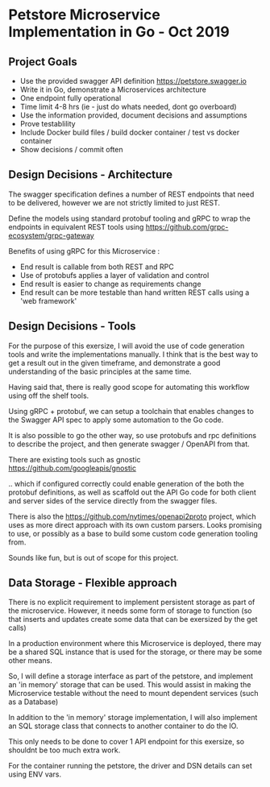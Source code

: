 # Petstore Microservice Implementation in Go - Oct 2019

## Project Goals

- Use the provided swagger API definition https://petstore.swagger.io
- Write it in Go, demonstrate a Microservices architecture
- One endpoint fully operational
- Time limit 4-8 hrs  (ie - just do whats needed, dont go overboard)
- Use the information provided, document decisions and assumptions
- Prove testablility
- Include Docker build files / build docker container / test vs docker container
- Show decisions / commit often

## Design Decisions - Architecture

The swagger specification defines a number of REST endpoints that need to be delivered,
however we are not strictly limited to just REST.

Define the models using standard protobuf tooling and gRPC to wrap the endpoints in
equivalent REST tools using https://github.com/grpc-ecosystem/grpc-gateway

Benefits of using gRPC for this Microservice :

- End result is callable from both REST and RPC
- Use of protobufs applies a layer of validation and control
- End result is easier to change as requirements change
- End result can be more testable than hand written REST calls using a 'web framework'

## Design Decisions - Tools

For the purpose of this exersize, I will avoid the use of code generation tools
and write the implementations manually. I think that is the best way to get a result
out in the given timeframe, and demonstrate a good understanding of the basic principles
at the same time.

Having said that, there is really good scope for automating this workflow using off 
the shelf tools.

Using gRPC + protobuf, we can setup a toolchain that enables changes to the Swagger API 
spec to apply some automation to the Go code.

It is also possible to go the other way, so use protobufs and rpc definitions to 
describe the project, and then generate swagger / OpenAPI from that. 

There are existing tools such as gnostic https://github.com/googleapis/gnostic

.. which if configured correctly could enable generation of the both the protobuf
definitions, as well as scaffold out the API Go code for both client and server
sides of the service directly from the swagger files.

There is also the https://github.com/nytimes/openapi2proto project, which uses as 
more direct approach with its own custom parsers.  Looks promising to use, or possibly
as a base to build some custom code generation tooling from.

Sounds like fun, but is out of scope for this project.

## Data Storage - Flexible approach

There is no explicit requirement to implement persistent storage as part of the
microservice. However, it needs some form of storage to function (so that inserts and updates 
create some data that can be exersized by the get calls)

In a production environment where this Microservice is deployed, there may be a shared SQL
instance that is used for the storage, or there may be some other means.

So, I will define a storage interface as part of the petstore, and implement an 'in memory' 
storage that can be used.  This would assist in making the Microservice testable without the
need to mount dependent services (such as a Database)

In addition to the 'in memory' storage implementation, I will also implement an SQL storage
class that connects to another container to do the IO.

This only needs to be done to cover 1 API endpoint for this exersize, so shouldnt be too much
extra work.

For the container running the petstore, the driver and DSN details can set using ENV vars.




